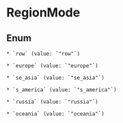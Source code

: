 
# RegionMode

## Enum


    * `row` (value: `"row"`)

    * `europe` (value: `"europe"`)

    * `se_asia` (value: `"se_asia"`)

    * `s_america` (value: `"s_america"`)

    * `russia` (value: `"russia"`)

    * `oceania` (value: `"oceania"`)



